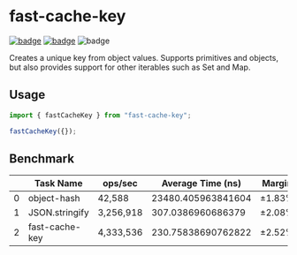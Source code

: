 # fast-cache-key

[![badge](https://img.shields.io/npm/v/fast-cache-key)](https://www.npmjs.com/package/fast-cache-key) [![badge](https://img.shields.io/bundlephobia/min/fast-cache-key)](https://bundlephobia.com/package/fast-cache-key) ![badge](https://img.shields.io/github/license/LiamMartens/fast-cache-key)

Creates a unique key from object values. Supports primitives and objects, but also provides support for other iterables such as Set and Map.

## Usage

```js
import { fastCacheKey } from "fast-cache-key";

fastCacheKey({});
```

## Benchmark

|     | Task Name      | ops/sec   | Average Time (ns)  | Margin | Samples |
| --- | -------------- | --------- | ------------------ | ------ | ------- |
| 0   | object-hash    | 42,588    | 23480.405963841604 | ±1.83% | 4259    |
| 1   | JSON.stringify | 3,256,918 | 307.0386960686379  | ±2.08% | 325692  |
| 2   | fast-cache-key | 4,333,536 | 230.75838690762822 | ±2.52% | 433354  |
